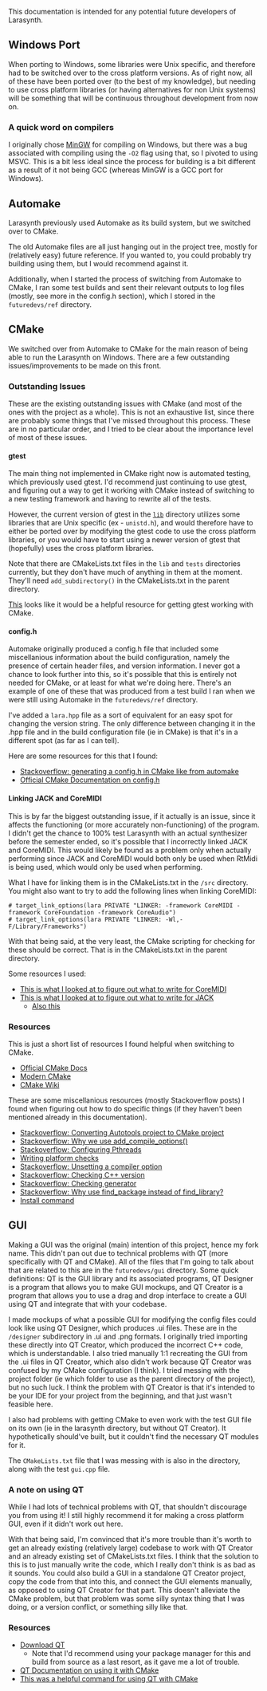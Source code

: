 This documentation is intended for any potential future developers of Larasynth.

## Windows Port

When porting to Windows, some libraries were Unix specific, and therefore had to be switched over to the cross platform versions. As of right now, all of these have been ported over (to the best of my knowledge), but needing to use cross platform libraries (or having alternatives for non Unix systems) will be something that will be continuous throughout development from now on.

### A quick word on compilers

I originally chose [MinGW](https://code.visualstudio.com/docs/cpp/config-mingw) for compiling on Windows, but there was a bug associated with compiling using the `-O2` flag using that, so I pivoted to using MSVC. This is a bit less ideal since the process for building is a bit different as a result of it not being GCC (whereas MinGW is a GCC port for Windows).

## Automake

Larasynth previously used Automake as its build system, but we switched over to CMake. 

The old Automake files are all just hanging out in the project tree, mostly for (relatively easy) future reference. If you wanted to, you could probably try building using them, but I would recommend against it.

Additionally, when I started the process of switching from Automake to CMake, I ran some test builds and sent their relevant outputs to log files (mostly, see more in the config.h section), which I stored in the `futuredevs/ref` directory.

## CMake

We switched over from Automake to CMake for the main reason of being able to run the Larasynth on Windows. There are a few outstanding issues/improvements to be made on this front.

### Outstanding Issues

These are the existing outstanding issues with CMake (and most of the ones with the project as a whole). This is not an exhaustive list, since there are probably some things that I've missed throughout this process. These are in no particular order, and I tried to be clear about the importance level of most of these issues.

#### gtest

The main thing not implemented in CMake right now is automated testing, which previously used gtest. I'd recommend just continuing to use gtest, and figuring out a way to get it working with CMake instead of switching to a new testing framework and having to rewrite all of the tests.

However, the current version of gtest in the [`lib`](lib/) directory utilizes some libraries that are Unix specific (ex - `unistd.h`), and would therefore have to either be ported over by modifying the gtest code to use the cross platform libraries, or you would have to start using a newer version of gtest that (hopefully) uses the cross platform libraries.

Note that there are CMakeLists.txt files in the `lib` and `tests` directories currently, but they don't have much of anything in them at the moment. They'll need `add_subdirectory()` in the CMakeLists.txt in the parent directory.

[This](https://cliutils.gitlab.io/modern-cmake/chapters/testing/googletest.html) looks like it would be a helpful resource for getting gtest working with CMake. 

#### config.h

Automake originally produced a config.h file that included some miscellanious information about the build configuration, namely the presence of certain header files, and version information. I never got a chance to look further into this, so it's possible that this is entirely not needed for CMake, or at least for what we're doing here. There's an example of one of these that was produced from a test build I ran when we were still using Automake in the `futuredevs/ref` directory.

I've added a `lara.hpp` file as a sort of equivalent for an easy spot for changing the version string. The only difference between changing it in the .hpp file and in the build configuration file (ie in CMake) is that it's in a different spot (as far as I can tell).

Here are some resources for this that I found:
- [Stackoverflow: generating a config.h in CMake like from automake](https://stackoverflow.com/questions/38419876/cmake-generate-config-h-like-from-autoconf)
- [Official CMake Documentation on config.h](https://cmake.org/cmake/help/v3.6/command/configure_file.html)

#### Linking JACK and CoreMIDI

This is by far the biggest outstanding issue, if it actually is an issue, since it affects the functioning (or more accurately non-functioning) of the program. I didn't get the chance to 100% test Larasynth with an actual synthesizer before the semester ended, so it's possible that I incorrectly linked JACK and CoreMIDI. This would likely be found as a problem only when actually performing since JACK and CoreMIDI would both only be used when RtMidi is being used, which would only be used when performing.

What I have for linking them is in the CMakeLists.txt in the `/src` directory. You might also want to try to add the following lines when linking CoreMIDI:
```nohighlight
# target_link_options(lara PRIVATE "LINKER: -framework CoreMIDI -framework CoreFoundation -framework CoreAudio")
# target_link_options(lara PRIVATE "LINKER: -Wl,-F/Library/Frameworks")
```

With that being said, at the very least, the CMake scripting for checking for these should be correct. That is in the CMakeLists.txt in the parent directory.

Some resources I used:
- [This is what I looked at to figure out what to write for CoreMIDI](https://github.com/thestk/rtmidi/blob/master/CMakeLists.txt#L140)
- [This is what I looked at to figure out what to write for JACK](https://github.com/Cloudef/vcable/blob/master/CMake/FindJACK.cmake)
    - [Also this](https://github.com/marsyas/marsyas/blob/master/cmake-modules/FindJack.cmake)

### Resources

This is just a short list of resources I found helpful when switching to CMake.

- [Official CMake Docs](https://cmake.org/cmake/help/latest/)
- [Modern CMake](https://cliutils.gitlab.io/modern-cmake/)
- [CMake Wiki](https://gitlab.kitware.com/cmake/community/-/wikis/home)

These are some miscellanious resources (mostly Stackoverflow posts) I found when figuring out how to do specific things (if they haven't been mentioned already in this documentation).

- [Stackoverflow: Converting Autotools project to CMake project](https://stackoverflow.com/questions/7132862/how-do-i-convert-an-autotools-project-to-a-cmake-project)
- [Stackoverflow: Why we use add_compile_options()](https://stackoverflow.com/questions/60622643/why-my-cmake-does-not-add-cmake-cxx-flags-debug-to-cmake-cxx-flags)
- [Stackoverflow: Configuring Pthreads](https://stackoverflow.com/questions/1620918/cmake-and-libpthread)
- [Writing platform checks](https://gitlab.kitware.com/cmake/community/-/wikis/doc/tutorials/How-To-Write-Platform-Checks)
- [Stackoverflow: Unsetting a compiler option](https://stackoverflow.com/questions/32945670/set-compiler-option-to-default-in-cmake)
- [Stackoverflow: Checking C++ version](https://stackoverflow.com/questions/10984442/how-to-detect-c11-support-of-a-compiler-with-cmake)
- [Stackoverflow: Checking generator](https://stackoverflow.com/questions/26836361/check-if-generating-a-visual-studio-solution-or-makefile-from-cmake)
- [Stackoverflow: Why use find_package instead of find_library?](https://stackoverflow.com/questions/23832339/package-vs-library)
- [Install command](https://cliutils.gitlab.io/modern-cmake/chapters/install/installing.html)

## GUI

Making a GUI was the original (main) intention of this project, hence my fork name. This didn't pan out due to technical problems with QT (more specifically with QT and CMake). All of the files that I'm going to talk about that are related to this are in the `futuredevs/gui` directory. Some quick definitions: QT is the GUI library and its associated programs, QT Designer is a program that allows you to make GUI mockups, and QT Creator is a program that allows you to use a drag and drop interface to create a GUI using QT and integrate that with your codebase.

I made mockups of what a possible GUI for modifying the config files could look like using QT Designer, which produces .ui files. These are in the `/designer` subdirectory in .ui and .png formats. I originally tried importing these directly into QT Creator, which produced the incorrect C++ code, which is understandable. I also tried manually 1:1 recreating the GUI from the .ui files in QT Creator, which also didn't work because QT Creator was confused by my CMake configuration (I think). I tried messing with the project folder (ie which folder to use as the parent directory of the project), but no such luck. I think the problem with QT Creator is that it's intended to be your IDE for your project from the beginning, and that just wasn't feasible here.

I also had problems with getting CMake to even work with the test GUI file on its own (ie in the larasynth directory, but without QT Creator). It hypothetically should've built, but it couldn't find the necessary QT modules for it.

The `CMakeLists.txt` file that I was messing with is also in the directory, along with the test `gui.cpp` file.

### A note on using QT

While I had lots of technical problems with QT, that shouldn't discourage you from using it! I still highly recommend it for making a cross platform GUI, even if it didn't work out here. 

With that being said, I'm convinced that it's more trouble than it's worth to get an already existing (relatively large) codebase to work with QT Creator and an already existing set of CMakeLists.txt files. I think that the solution to this is to just manually write the code, which I really don't think is as bad as it sounds. You could also build a GUI in a standalone QT Creator project, copy the code from that into this, and connect the GUI elements manually, as opposed to using QT Creator for that part. This doesn't alleviate the CMake problem, but that problem was some silly syntax thing that I was doing, or a version conflict, or something silly like that.

### Resources
- [Download QT](https://wiki.qt.io/Building_Qt_5_from_Git#Getting_the_source_code)
    - Note that I'd recommend using your package manager for this and build from source as a last resort, as it gave me a lot of trouble.
- [QT Documentation on using it with CMake](https://doc.qt.io/qt-6/cmake-manual.html)
- [This was a helpful command for using QT with CMake](https://doc.qt.io/qt-6/qt-standard-project-setup.html)
